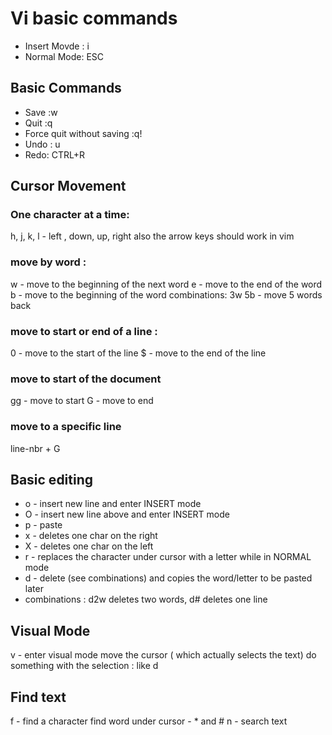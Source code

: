 # Vi basic commands
* Insert Movde : i
* Normal Mode: ESC

## Basic Commands 
* Save :w
* Quit :q
* Force quit without saving :q!
* Undo : u
* Redo: CTRL+R

## Cursor Movement

### One character at a time: 
h, j, k, l - left , down, up, right 
also the arrow keys should work in vim

### move by word :
w - move to the beginning of the next word 
e - move to the end of the word
b - move to the beginning of the word
combinations: 3w 5b - move 5 words back

### move to start or end of a line : 
0 - move to the start of the line
$ - move to the end of the line 

### move to start of the document
gg - move to start
G - move to end 

### move to a specific line 
line-nbr + G

## Basic editing
* o - insert new line and enter INSERT mode
* O - insert new line above and enter INSERT mode
* p - paste
* x - deletes one char on the right 
* X - deletes one char on the left
* r - replaces the character under cursor with a letter while in NORMAL mode 
* d - delete (see combinations) and copies the word/letter to be pasted later 
* combinations : d2w deletes two words, d# deletes one line

## Visual Mode 
v - enter visual mode
move the cursor ( which actually selects the text) 
do something with the selection : like d 

## Find text
f - find a character
find word under cursor - * and #
n - search text
